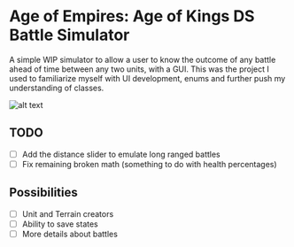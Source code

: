 # Age of Empires: Age of Kings DS Battle Simulator

A simple WIP simulator to allow a user to know the outcome of any battle ahead of time 
between any two units, with a GUI. This was the project I used to familiarize myself
with UI development, enums and further push my understanding of classes.

![alt text](https://i.imgur.com/GvZcUmM.png "current gui")

## TODO
* [ ] Add the distance slider to emulate long ranged battles
* [ ] Fix remaining broken math (something to do with health percentages)

## Possibilities
* [ ] Unit and Terrain creators
* [ ] Ability to save states
* [ ] More details about battles  